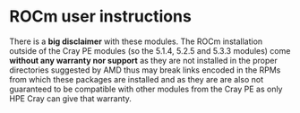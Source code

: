 # ROCm user instructions

There is a **big disclaimer** with these modules.
The ROCm installation outside of the Cray PE modules 
(so the 5.1.4, 5.2.5 and 5.3.3 modules) 
come **without any warranty nor support** as they are not
installed in the proper directories suggested by AMD thus may break links
encoded in the RPMs from which these packages are installed and 
as they are are also
not guaranteed to be compatible with other modules from the Cray PE
as only HPE Cray can give that warranty.
